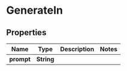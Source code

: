 

# GenerateIn


## Properties

Name | Type | Description | Notes
------------ | ------------- | ------------- | -------------
**prompt** | **String** |  | 



